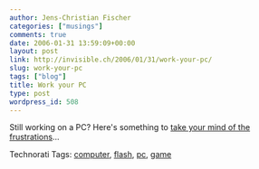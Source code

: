 ```yaml
---
author: Jens-Christian Fischer
categories: ["musings"]
comments: true
date: 2006-01-31 13:59:09+00:00
layout: post
link: http://invisible.ch/2006/01/31/work-your-pc/
slug: work-your-pc
tags: ["blog"]
title: Work your PC
type: post
wordpress_id: 508
---
```


Still working on a PC? Here's something to [take your mind of the frustrations][1]...

[1]: http://fun.sdinet.de/flash/games/metelev1_01.swf


Technorati Tags: [computer](http://www.technorati.com/tag/computer), [flash](http://www.technorati.com/tag/flash), [pc](http://www.technorati.com/tag/pc), [game](http://www.technorati.com/tag/game)
